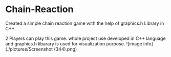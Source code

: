 # Chain-Reaction
Created a simple chain reaction game with the help of graphics.h Library in C++.

2 Players can play this game.
whole project use developed in C++ language and graphics.h libarary is used for visualization purpose.
![image info](./pictures/Screenshot (344).png)



